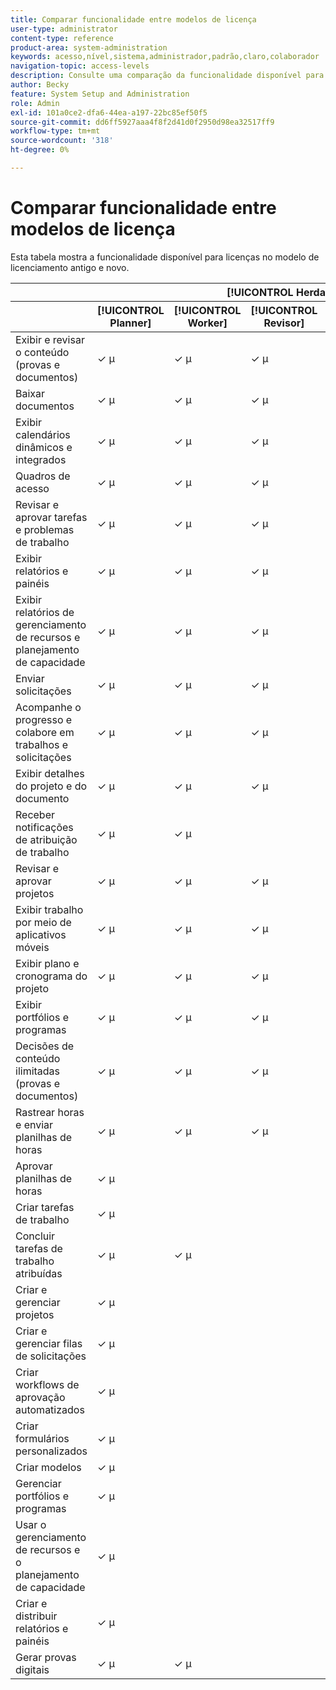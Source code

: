 ```yaml
---
title: Comparar funcionalidade entre modelos de licença
user-type: administrator
content-type: reference
product-area: system-administration
keywords: acesso,nível,sistema,administrador,padrão,claro,colaborador
navigation-topic: access-levels
description: Consulte uma comparação da funcionalidade disponível para diferentes licenças no modelo de licenciamento antigo e novo.
author: Becky
feature: System Setup and Administration
role: Admin
exl-id: 101a0ce2-dfa6-44ea-a197-22bc85ef50f5
source-git-commit: dd6ff5927aaa4f8f2d41d0f2950d98ea32517ff9
workflow-type: tm+mt
source-wordcount: '318'
ht-degree: 0%

---
```


# Comparar funcionalidade entre modelos de licença

Esta tabela mostra a funcionalidade disponível para licenças no modelo de licenciamento antigo e novo.

<table style="table-layout:auto"> 
 <col> 
 <col> 
 <col> 
 <col> 
 <col>
 <col> 
 <col> 
 <col> 
 <thead> 
  <tr> 
   <th> </th> 
   <th colspan="5">[!UICONTROL Herdado]</th> 
   <!--<th>[!UICONTROL Requestor]</th> 
   <th>[!UICONTROL External]</th> -->
   <th colspan="3">[!UICONTROL Novo]</th> 
   </tr> 
 </thead> 
 <thead> 
  <tr> 
   <th> </th> 
   <th>[!UICONTROL Planner]</th> 
   <th>[!UICONTROL Worker]</th> 
   <th>[!UICONTROL Revisor]</th> 
  <th>[!UICONTROL Solicitante]</th> 
   <th>[!UICONTROL Externo]</th>
   <th>[!UICONTROL Padrão]</th> 
   <th>[!UICONTROL Light]</th> 
   <th>[!UICONTROL Colaborador]</th> 
  </tr> 
 </thead> 
 <tbody> 
  <tr> 
   <td>Exibir e revisar o conteúdo (provas e documentos)</td> 
   <td>✓ µ</td> 
   <td>✓ µ</td> 
   <td>✓ µ</td> 
  <td>✓ µ</td> 
   <td></td> 
   <td>✓ µ</td> 
   <td>✓ µ</td> 
   <td>✓ µ</td> 
  </tr> 
  <tr> 
   <td>Baixar documentos</td> 
   <td>✓ µ</td> 
   <td>✓ µ</td> 
   <td>✓ µ</td> 
   <td>✓ µ</td> 
   <td></td> 
   <td>✓ µ</td> 
   <td>✓ µ</td> 
   <td>✓ µ</td> 
  </tr> 
  <tr> 
   <td>Exibir calendários dinâmicos e integrados</td> 
   <td>✓ µ</td> 
   <td>✓ µ</td> 
   <td>✓ µ</td> 
   <td>✓ µ</td> 
   <td>✓ µ</td>
   <td>✓ µ</td> 
   <td>✓ µ</td> 
   <td>✓ µ</td> 
  </tr> 
   <tr> 
   <td>Quadros de acesso</td> 
   <td>✓ µ</td> 
   <td>✓ µ</td> 
   <td>✓ µ</td> 
   <td></td> 
   <td></td>
   <td>✓ µ</td> 
   <td>✓ µ</td> 
   <td>✓ µ</td> 
  </tr> 
  <tr> 
   <td>Revisar e aprovar tarefas e problemas de trabalho</td> 
   <td>✓ µ</td> 
   <td>✓ µ</td> 
   <td>✓ µ</td> 
   <td></td> 
   <td></td>
   <td>✓ µ</td> 
   <td>✓ µ</td> 
   <td>✓ µ</td> 
  </tr> 
  <tr> 
   <td>Exibir relatórios e painéis</td> 
   <td>✓ µ</td> 
   <td>✓ µ</td> 
   <td>✓ µ</td> 
   <td></td> 
   <td></td>
   <td>✓ µ</td> 
   <td>✓ µ</td> 
   <td>✓ µ</td> 
  </tr> 
  <tr> 
   <td>Exibir relatórios de gerenciamento de recursos e planejamento de capacidade</td> 
   <td>✓ µ</td> 
   <td>✓ µ</td> 
   <td>✓ µ</td> 
   <td></td> 
   <td></td>
   <td>✓ µ</td> 
   <td>✓ µ</td> 
   <td>✓ µ</td> 
  </tr> 
  <tr> 
   <td>Enviar solicitações</td> 
   <td>✓ µ</td> 
   <td>✓ µ</td> 
   <td>✓ µ</td> 
   <td></td> 
   <td></td>
   <td>✓ µ</td> 
   <td>✓ µ</td> 
   <td>✓ µ</td> 
  </tr> 
  <tr> 
   <td>Acompanhe o progresso e colabore em trabalhos e solicitações</td> 
   <td>✓ µ</td> 
   <td>✓ µ</td> 
   <td>✓ µ</td> 
   <td></td> 
   <td></td>
   <td>✓ µ</td> 
   <td>✓ µ</td> 
   <td>✓ µ</td> 
  </tr> 
  <tr> 
   <td>Exibir detalhes do projeto e do documento</td> 
   <td>✓ µ</td> 
   <td>✓ µ</td> 
   <td>✓ µ</td> 
   <td>✓ µ</td> 
   <td></td>
   <td>✓ µ</td> 
   <td>✓ µ</td> 
   <td>✓ µ</td> 
  </tr> 
  <tr> 
   <td>Receber notificações de atribuição de trabalho</td> 
   <td>✓ µ</td> 
   <td>✓ µ</td> 
   <td></td> 
   <td></td> 
   <td></td>
   <td>✓ µ</td> 
   <td>✓ µ</td> 
   <td>✓ µ</td> 
  </tr> 
  <tr> 
   <td>Revisar e aprovar projetos</td> 
   <td>✓ µ</td> 
   <td>✓ µ</td> 
   <td>✓ µ</td> 
   <td></td> 
   <td></td>
   <td>✓ µ</td> 
   <td>✓ µ</td> 
   <td>✓ µ</td> 
  </tr> 
  <tr> 
   <td>Exibir trabalho por meio de aplicativos móveis</td> 
   <td>✓ µ</td> 
   <td>✓ µ</td> 
   <td>✓ µ</td> 
   <td></td> 
   <td></td>
   <td>✓ µ</td> 
   <td>✓ µ</td> 
   <td>✓ µ</td> 
  </tr> 
  <tr> 
   <td>Exibir plano e cronograma do projeto</td> 
   <td>✓ µ</td> 
   <td>✓ µ</td> 
   <td>✓ µ</td> 
   <td></td> 
   <td></td>
   <td>✓ µ</td> 
   <td>✓ µ</td> 
   <td>✓ µ</td> 
  </tr> 
  <tr> 
   <td>Exibir portfólios e programas</td> 
   <td>✓ µ</td> 
   <td>✓ µ</td> 
   <td>✓ µ</td> 
   <td></td> 
   <td></td>
   <td>✓ µ</td> 
   <td>✓ µ</td> 
   <td></td> 
  </tr> 
  <tr> 
   <td>Decisões de conteúdo ilimitadas (provas e documentos)</td> 
   <td>✓ µ</td> 
   <td>✓ µ</td> 
   <td>✓ µ</td> 
   <td></td> 
   <td></td>
   <td>✓ µ</td> 
   <td>✓ µ</td> 
   <td></td> 
  </tr> 
  <tr> 
   <td>Rastrear horas e enviar planilhas de horas</td> 
   <td>✓ µ</td> 
   <td>✓ µ</td> 
   <td>✓ µ</td> 
   <td></td> 
   <td></td>
   <td>✓ µ</td> 
   <td></td> 
   <td></td> 
  </tr> 
  <tr> 
   <td>Aprovar planilhas de horas</td> 
   <td>✓ µ</td> 
   <td></td> 
   <td></td> 
   <td></td> 
   <td></td>
   <td>✓ µ</td> 
   <td>✓ µ</td> 
   <td></td> 
  </tr> 
   <td>Criar tarefas de trabalho</td> 
   <td>✓ µ</td> 
   <td></td> 
   <td></td> 
   <td></td> 
   <td></td>
   <td>✓ µ</td> 
   <td></td> 
   <td></td> 
  </tr> 
  <tr> 
   <td>Concluir tarefas de trabalho atribuídas</td> 
   <td>✓ µ</td> 
   <td>✓ µ</td> 
   <td></td> 
   <td></td> 
   <td></td>
   <td>✓ µ</td> 
   <td></td> 
   <td></td> 
  </tr> 
  <tr> 
   <td>Criar e gerenciar projetos</td> 
   <td>✓ µ</td> 
   <td></td> 
   <td></td> 
   <td></td> 
   <td></td>
   <td>✓ µ</td> 
   <td></td> 
   <td></td> 
  </tr> 
  <tr> 
   <td>Criar e gerenciar filas de solicitações</td> 
   <td>✓ µ</td> 
   <td></td> 
   <td></td> 
   <td></td> 
   <td></td>
   <td>✓ µ</td> 
   <td></td> 
   <td></td> 
  </tr> 
  <tr> 
   <td>Criar workflows de aprovação automatizados</td> 
   <td>✓ µ</td> 
   <td></td> 
   <td></td> 
   <td></td> 
   <td></td>
   <td>✓ µ</td> 
   <td></td> 
   <td></td> 
  </tr> 
  <tr> 
   <td>Criar formulários personalizados</td> 
   <td>✓ µ</td> 
   <td></td> 
   <td></td> 
   <td></td> 
   <td></td>
   <td>✓ µ</td> 
   <td></td> 
   <td></td> 
  </tr> 
  <tr> 
   <td>Criar modelos</td> 
   <td>✓ µ</td> 
   <td></td> 
   <td></td> 
   <td></td> 
   <td></td>
   <td>✓ µ</td> 
   <td></td> 
   <td></td> 
  </tr> 
  <tr> 
   <td>Gerenciar portfólios e programas</td> 
   <td>✓ µ</td> 
   <td></td> 
   <td></td> 
   <td></td> 
   <td></td>
   <td>✓ µ</td> 
   <td></td> 
   <td></td> 
  </tr> 
  <tr> 
   <td>Usar o gerenciamento de recursos e o planejamento de capacidade</td> 
   <td>✓ µ</td> 
   <td></td> 
   <td></td> 
   <td></td> 
   <td></td>
   <td>✓ µ</td> 
   <td></td> 
   <td></td> 
  </tr> 
  <tr> 
   <td>Criar e distribuir relatórios e painéis</td> 
   <td>✓ µ</td> 
   <td></td> 
   <td></td> 
   <td></td> 
   <td></td>
   <td>✓ µ</td> 
   <td></td> 
   <td></td> 
  </tr> 
  <tr> 
   <td>Gerar provas digitais</td> 
   <td>✓ µ</td> 
   <td>✓ µ</td> 
   <td></td> 
   <td></td> 
   <td></td>
   <td>✓ µ</td> 
   <td></td> 
   <td></td> 
  </tr> 
  </tr> 
 </tbody> 
</table>


<!--WFPlanning is Ultimate only>
<!--Environment promotion is Prime and Ultimate only-->

